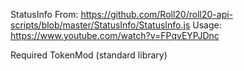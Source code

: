 StatusInfo
From: https://github.com/Roll20/roll20-api-scripts/blob/master/StatusInfo/StatusInfo.js
Usage: https://www.youtube.com/watch?v=FPqvEYPJDnc

Required TokenMod (standard library)
